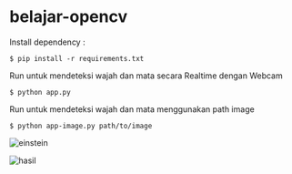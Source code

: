 # belajar-opencv
Install dependency :

```
$ pip install -r requirements.txt
```

Run untuk mendeteksi wajah dan mata secara Realtime dengan Webcam

```
$ python app.py
```

Run untuk mendeteksi wajah dan mata menggunakan path image

```
$ python app-image.py path/to/image
```

![einstein](https://user-images.githubusercontent.com/73166558/122932305-d27f1b80-d397-11eb-9f84-8d7b43d88868.jpg)

![hasil](https://user-images.githubusercontent.com/73166558/122934637-e88ddb80-d399-11eb-8891-206f62bf0ac8.jpg)
